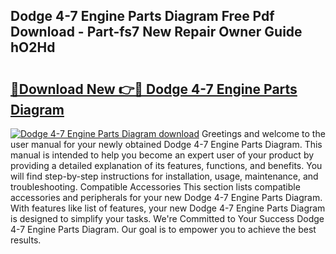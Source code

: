## Dodge 4-7 Engine Parts Diagram Free Pdf Download - Part-fs7 New Repair Owner Guide hO2Hd

# <h2><a href="http://dfpdoko.blite.top/?on=Dodge+4-7+Engine+Parts+Diagram">🔗Download New 👉🔴 Dodge 4-7 Engine Parts Diagram</a></h2>

[![Dodge 4-7 Engine Parts Diagram download](https://i.imgur.com/lujVjoI.png)](http://dfpdoko.blite.top/?on=Dodge+4-7+Engine+Parts+Diagram)
Greetings and welcome to the user manual for your newly obtained Dodge 4-7 Engine Parts Diagram. This manual is intended to help you become an expert user of your product by providing a detailed explanation of its features, functions, and benefits. You will find step-by-step instructions for installation, usage, maintenance, and troubleshooting. Compatible Accessories This section lists compatible accessories and peripherals for your new Dodge 4-7 Engine Parts Diagram. With features like list of features, your new Dodge 4-7 Engine Parts Diagram is designed to simplify your tasks. We're Committed to Your Success Dodge 4-7 Engine Parts Diagram. Our goal is to empower you to achieve the best results.
